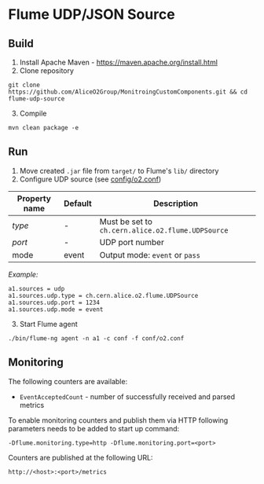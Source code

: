# Flume UDP/JSON Source

## Build
1. Install Apache Maven - https://maven.apache.org/install.html
2. Clone repository
 ~~~
 git clone https://github.com/AliceO2Group/MonitroingCustomComponents.git && cd flume-udp-source
 ~~~
3. Compile
 ~~~
 mvn clean package -e
 ~~~
## Run
1. Move created `.jar` file from `target/` to Flume's `lib/` directory
2. Configure UDP source (see [config/o2.conf](config/o2.conf))

| Property name  | Default | Description |
| -------------- | ------- | ----------- |
| *type*         | -       | Must be set to `ch.cern.alice.o2.flume.UDPSource` |
| *port*         | -       | UDP port number |
| mode           | event   | Output mode: `event` or `pass` |


*Example:*
 ~~~
 a1.sources = udp
 a1.sources.udp.type = ch.cern.alice.o2.flume.UDPSource
 a1.sources.udp.port = 1234
 a1.sources.udp.mode = event
 ~~~
3. Start Flume agent
 ~~~
 ./bin/flume-ng agent -n a1 -c conf -f conf/o2.conf
 ~~~

## Monitoring
The following counters are available:
+ `EventAcceptedCount` - number of successfully received and parsed metrics

To enable monitoring counters and publish them via HTTP following parameters needs to be added to start up command:
~~~
-Dflume.monitoring.type=http -Dflume.monitoring.port=<port>
~~~

Counters are published at the following URL:
~~~
http://<host>:<port>/metrics
~~~
